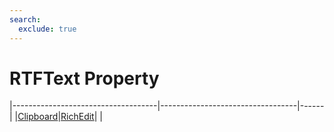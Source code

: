 ```yaml
---
search:
  exclude: true
---
```


<h1 class="heading"><span class="name">RTFText Property</span></h1>

|------------------------------------|----------------------------------|------|
|[Clipboard](../objects/clipboard.md)|[RichEdit](../objects/richedit.md)|&nbsp;|

